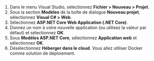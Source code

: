 1. Dans le menu Visual Studio, sélectionnez **Fichier > Nouveau > Projet**.
2. Sous la section **Modèles** de la boîte de dialogue **Nouveau projet**, sélectionnez **Visual C# > Web**.
3. Sélectionnez **ASP.NET Core Web Application (.NET Core)**.
4. Donnez un nom à votre nouvelle application (ou utilisez la valeur par défaut) et sélectionnez **OK**.
5. Sous **Modèles ASP.NET Core**, sélectionnez **Application web** et sélectionnez **OK**.
6. Désélectionnez **Héberger dans le cloud**. Vous allez utiliser Docker comme solution de déploiement.

<!---HONumber=AcomDC_0622_2016-->